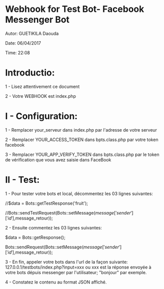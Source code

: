  # Webhook for Test Bot- Facebook Messenger Bot
 
 Autor: GUETIKILA Daouda
 
 Date: 06/04/2017
 
 Time: 22:08
 
 
# Introductio: 

1 - Lisez attentivement ce document

2 - Votre WEBHOOK est index.php


# I - Configuration:

1 - Remplacer your_serveur dans index.php par l'adresse de votre serveur

2 - Remplacer YOUR_ACCESS_TOKEN dans bpts.class.php par votre token facebook

3 - Remplacer YOUR_APP_VERIFY_TOKEN dans bpts.class.php par le token de vérification que vous avez saisie dans FaceBook


# II - Test:

1 - Pour tester votre bots et local, décommentez les 03 lignes suivantes:

//$data = Bots::getTestResponse('fruit');

//Bots::sendTestRequest(Bots::setMessage($message['sender']['id'],$message_retour));


2 - Ensuite commentez les 03 lignes suivantes:

$data = Bots::getResponse();

Bots::sendRequest(Bots::setMessage($message['sender']['id'],$message_retour));


3 - En fin, appeler votre bots dans l'url de la façon suivante: 127.0.0.1/testbots/index.php?input=xxx ou xxx est la réponse envoyée à votre bots dépuis messenger par l'utilisateur; "bonjour" par exemple.

4 - Constatez le contenu au format JSON affiché.
